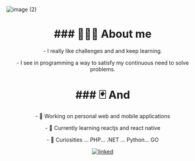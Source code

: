 ![image (2)](https://user-images.githubusercontent.com/42571500/99248006-b9116200-27ff-11eb-99f4-540d794a1fa4.png)

<h1 align="center">### 🧑🏾‍💻 About me</h1>

<p align="center">- I really like challenges and and keep learning.</p>
  <p align="center">- I see in programming a way to satisfy my continuous need to solve problems.</p>
  
<h1 align="center">### 🃏 And </h1>

<p align="center">- 🔭 Working on personal web and mobile applications</p>
<p align="center">- 🌱 Currently learning reactjs and react native</p>
<p align="center">- 💬 Curiosities ... PHP... .NET ... Python... GO</p>
   
 <p align="center">
  <a href="https://www.linkedin.com/in/diney-rosario/" rel="external"><img src="https://img.shields.io/badge/linked-diney--rosario-blue" alt="linked"/></a>
</p>
